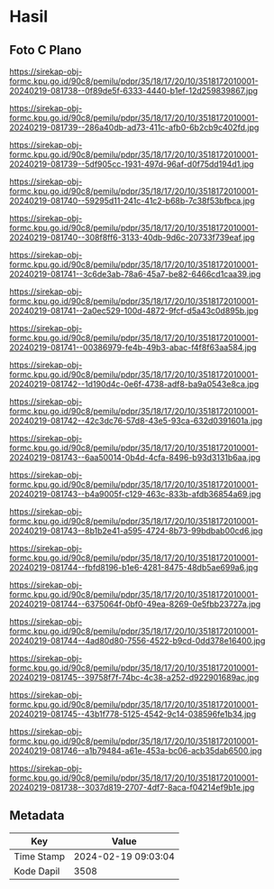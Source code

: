 # Hasil

## Foto C Plano

https://sirekap-obj-formc.kpu.go.id/90c8/pemilu/pdpr/35/18/17/20/10/3518172010001-20240219-081738--0f89de5f-6333-4440-b1ef-12d259839867.jpg

https://sirekap-obj-formc.kpu.go.id/90c8/pemilu/pdpr/35/18/17/20/10/3518172010001-20240219-081739--286a40db-ad73-411c-afb0-6b2cb9c402fd.jpg

https://sirekap-obj-formc.kpu.go.id/90c8/pemilu/pdpr/35/18/17/20/10/3518172010001-20240219-081739--5df905cc-1931-497d-96af-d0f75dd194d1.jpg

https://sirekap-obj-formc.kpu.go.id/90c8/pemilu/pdpr/35/18/17/20/10/3518172010001-20240219-081740--59295d11-241c-41c2-b68b-7c38f53bfbca.jpg

https://sirekap-obj-formc.kpu.go.id/90c8/pemilu/pdpr/35/18/17/20/10/3518172010001-20240219-081740--308f8ff6-3133-40db-9d6c-20733f739eaf.jpg

https://sirekap-obj-formc.kpu.go.id/90c8/pemilu/pdpr/35/18/17/20/10/3518172010001-20240219-081741--3c6de3ab-78a6-45a7-be82-6466cd1caa39.jpg

https://sirekap-obj-formc.kpu.go.id/90c8/pemilu/pdpr/35/18/17/20/10/3518172010001-20240219-081741--2a0ec529-100d-4872-9fcf-d5a43c0d895b.jpg

https://sirekap-obj-formc.kpu.go.id/90c8/pemilu/pdpr/35/18/17/20/10/3518172010001-20240219-081741--00386979-fe4b-49b3-abac-f4f8f63aa584.jpg

https://sirekap-obj-formc.kpu.go.id/90c8/pemilu/pdpr/35/18/17/20/10/3518172010001-20240219-081742--1d190d4c-0e6f-4738-adf8-ba9a0543e8ca.jpg

https://sirekap-obj-formc.kpu.go.id/90c8/pemilu/pdpr/35/18/17/20/10/3518172010001-20240219-081742--42c3dc76-57d8-43e5-93ca-632d0391601a.jpg

https://sirekap-obj-formc.kpu.go.id/90c8/pemilu/pdpr/35/18/17/20/10/3518172010001-20240219-081743--6aa50014-0b4d-4cfa-8496-b93d3131b6aa.jpg

https://sirekap-obj-formc.kpu.go.id/90c8/pemilu/pdpr/35/18/17/20/10/3518172010001-20240219-081743--b4a9005f-c129-463c-833b-afdb36854a69.jpg

https://sirekap-obj-formc.kpu.go.id/90c8/pemilu/pdpr/35/18/17/20/10/3518172010001-20240219-081743--8b1b2e41-a595-4724-8b73-99bdbab00cd6.jpg

https://sirekap-obj-formc.kpu.go.id/90c8/pemilu/pdpr/35/18/17/20/10/3518172010001-20240219-081744--fbfd8196-b1e6-4281-8475-48db5ae699a6.jpg

https://sirekap-obj-formc.kpu.go.id/90c8/pemilu/pdpr/35/18/17/20/10/3518172010001-20240219-081744--6375064f-0bf0-49ea-8269-0e5fbb23727a.jpg

https://sirekap-obj-formc.kpu.go.id/90c8/pemilu/pdpr/35/18/17/20/10/3518172010001-20240219-081744--4ad80d80-7556-4522-b9cd-0dd378e16400.jpg

https://sirekap-obj-formc.kpu.go.id/90c8/pemilu/pdpr/35/18/17/20/10/3518172010001-20240219-081745--39758f7f-74bc-4c38-a252-d922901689ac.jpg

https://sirekap-obj-formc.kpu.go.id/90c8/pemilu/pdpr/35/18/17/20/10/3518172010001-20240219-081745--43b1f778-5125-4542-9c14-038596fe1b34.jpg

https://sirekap-obj-formc.kpu.go.id/90c8/pemilu/pdpr/35/18/17/20/10/3518172010001-20240219-081746--a1b79484-a61e-453a-bc06-acb35dab6500.jpg

https://sirekap-obj-formc.kpu.go.id/90c8/pemilu/pdpr/35/18/17/20/10/3518172010001-20240219-081738--3037d819-2707-4df7-8aca-f04214ef9b1e.jpg


## Metadata

| Key        | Value               |
| ---------- | ------------------- |
| Time Stamp | 2024-02-19 09:03:04 |
| Kode Dapil | 3508                |




